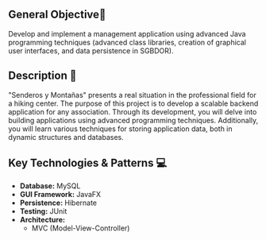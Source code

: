 ## General Objective📝
Develop and implement a management application using advanced Java programming techniques (advanced class libraries, creation of graphical user interfaces, and data persistence in SGBDOR).

## Description 🚩
"Senderos y Montañas" presents a real situation in the professional field for a hiking center. The purpose of this project is to develop a scalable backend application for any association. Through its development, you will delve into building applications using advanced programming techniques. Additionally, you will learn various techniques for storing application data, both in dynamic structures and databases.

## Key Technologies & Patterns 💻
- **Database:** MySQL
- **GUI Framework:** JavaFX
- **Persistence:** Hibernate
- **Testing:** JUnit
- **Architecture:**
  - MVC (Model-View-Controller)
